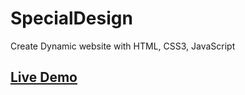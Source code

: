 # SpecialDesign
Create Dynamic website with HTML, CSS3, JavaScript

## [Live Demo](https://special-design-zeta.vercel.app/)
